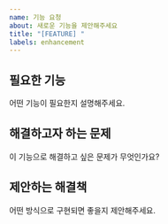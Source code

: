 ```yaml
---
name: 기능 요청
about: 새로운 기능을 제안해주세요
title: "[FEATURE] "
labels: enhancement
---
```


## 필요한 기능
어떤 기능이 필요한지 설명해주세요.

## 해결하고자 하는 문제
이 기능으로 해결하고 싶은 문제가 무엇인가요?

## 제안하는 해결책
어떤 방식으로 구현되면 좋을지 제안해주세요. 